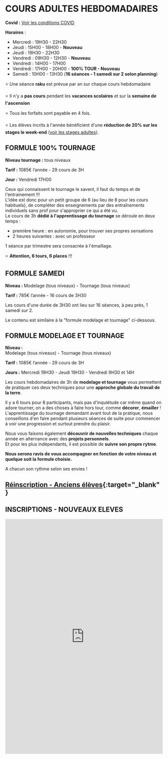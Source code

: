 # COURS ADULTES HEBDOMADAIRES  
**Covid :** [Voir les conditions COVID](covid)  
  

**Horaires** :  
- Mercredi : 19H30 - 22H30  
- Jeudi    : 15H00 - 18H00 - **Nouveau**  
- Jeudi    : 19H30 - 22H30
- Vendredi : 09H30 - 12H30 - **Nouveau**  
- Vendredi : 14H00 - 17H00  
- Vendredi : 17H00 - 20H00 - **100% TOUR - Nouveau**  
- Samedi   : 10H00 - 13H30 (**16 séances - 1 samedi sur 2 selon planning**)  

:star: Une séance **raku** est prévue par an sur chaque cours hebdomadaire  

:star: Il n'y a **pas cours** pendant les **vacances scolaires** et sur la **semaine de l'ascension**  

:star: Tous les forfaits sont payable en 4 fois.  

:star: Les élèves incrits à l'année bénéficient d'une **réduction de 20% sur les stages le week-end** ([voir les stages adultes](stages_adultes.md)).   
  
  

## FORMULE 100% TOURNAGE  

**Niveau tournage :** tous niveaux  

**Tarif :** 1085€ l’année - 29 cours de 3H  

**Jour :** Vendredi 17H00

Ceux qui connaissent le tournage le savent, il faut du temps et de l'entrainement !!!  
L'idée est donc pour un petit groupe de 6 (au lieu de 8 pour les cours habituels), de compléter des enseignements par des entraînements individuels sans prof pour s'approprier ce qui a été vu.  
Le cours de 3h **dédié à l'apprentissage du tournage** se déroule en deux temps :  
- première heure : en autonomie, pour trouver ses propres sensations   
- 2 heures suivantes : avec un professeur  

1 séance par trimestre sera consacrée à l'émaillage.

:star: **Attention, 6 tours, 6 places** !!! 

## FORMULE SAMEDI   
**Niveau :**  Modelage (tous niveaux) - Tournage (tous niveaux)  

**Tarif :** 785€ l’année - 16 cours de 3H30

Les cours d'une durée de 3H30 ont lieu sur 16 séances, à peu près, 1 samedi sur 2.  

Le contenu est similaire à la "formule modelage et tournage" ci-dessous.  


## FORMULE MODELAGE ET TOURNAGE  

**Niveau :**  
Modelage (tous niveaux) - Tournage (tous niveaux)  

**Tarif :** 1085€ l’année - 29 cours de 3H  

**Jours :** Mercredi 19H30 - Jeudi 19H30 - Vendredi 9H30 et 14H

Les cours hebdomadaires de 3h de **modelage et tournage** vous permettent de pratiquer ces deux techniques pour une **approche globale du travail de la terre**.  

Il y a 6 tours pour 8 participants, mais pas d'inquiétude car même quand on adore tourner, on a des choses à faire hors tour, comme **décorer**, **émailler** !  
L'apprentissage du tournage demandant avant tout de la pratique, nous conseillons d'en faire pendant plusieurs séances de suite pour commencer à voir une progression et surtout prendre du plaisir.  

Nous vous faisons également **découvrir de nouvelles techniques** chaque année en alternance avec des **projets personnels**.  
Et pour les plus indépendants, il est possible de **suivre son propre rytme**.  


**Nous serons ravis de vous accompagner en fonction de votre niveau et quelque soit la formule choisie.**  



A chacun son rythme selon ses envies !  

 

## [Réinscription - Anciens élèves](https://www.helloasso.com/associations/fans-de-terre/evenements/reinscriptions-adultes-2021-2022){:target="_blank" }  

## INSCRIPTIONS - NOUVEAUX ELEVES  
<iframe id="haWidget" allowtransparency="true" scrolling="auto" src="https://www.helloasso.com/associations/fans-de-terre/evenements/new-inscriptions-adultes-2021-2022/widget" style="width: 100%; height: 750px; border: none;" ></iframe>






